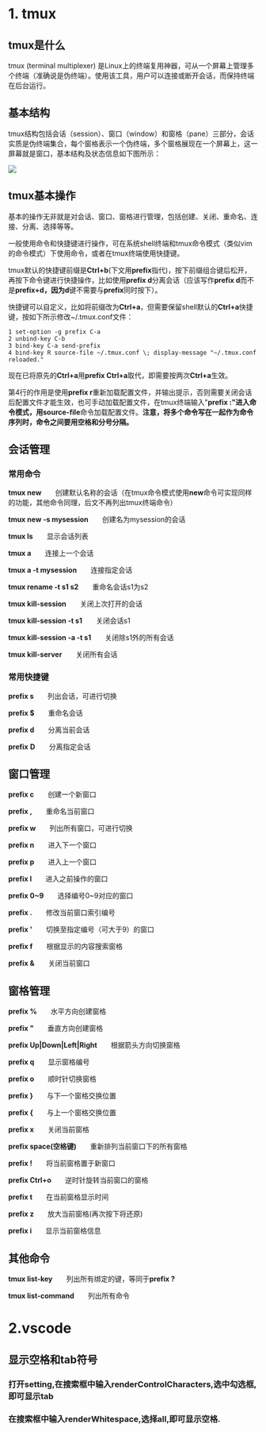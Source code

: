 # 1. tmux

## tmux是什么

tmux (terminal multiplexer) 是Linux上的终端复用神器，可从一个屏幕上管理多个终端（准确说是伪终端）。使用该工具，用户可以连接或断开会话，而保持终端在后台运行。

## 基本结构

tmux结构包括会话（session）、窗口（window）和窗格（pane）三部分，会话实质是伪终端集合，每个窗格表示一个伪终端，多个窗格展现在一个屏幕上，这一屏幕就是窗口，基本结构及状态信息如下图所示：

![](G:\errors&resolutions_log\tmux.png)

## tmux基本操作

基本的操作无非就是对会话、窗口、窗格进行管理，包括创建、关闭、重命名、连接、分离、选择等等。

一般使用命令和快捷键进行操作，可在系统shell终端和tmux命令模式（类似vim的命令模式）下使用命令，或者在tmux终端使用快捷键。

tmux默认的快捷键前缀是**Ctrl+b**(下文用**prefix**指代)，按下前缀组合键后松开，再按下命令键进行快捷操作，比如使用**prefix d**分离会话（应该写作**prefix d**而不是**prefix+d，**因为**d**键不需要与**prefix**同时按下）。

快捷键可以自定义，比如将前缀改为**Ctrl+a**，但需要保留shell默认的**Ctrl+a**快捷键，按如下所示修改~/.tmux.conf文件：

```
1 set-option -g prefix C-a
2 unbind-key C-b
3 bind-key C-a send-prefix
4 bind-key R source-file ~/.tmux.conf \; display-message "~/.tmux.conf reloaded."
```

现在已将原先的**Ctrl+a**用**prefix Ctrl+a**取代，即需要按两次**Ctrl+a**生效。

第4行的作用是使用**prefix r**重新加载配置文件，并输出提示，否则需要关闭会话后配置文件才能生效，也可手动加载配置文件，在tmux终端输入"**prefix :"**进入命令模式，用**source-file**命令加载配置文件。**注意，将多个命令写在一起作为命令序列时，命令之间要用空格和分号分隔。** 

## 会话管理

### 常用命令

**tmux new**　　创建默认名称的会话（在tmux命令模式使用**new**命令可实现同样的功能，其他命令同理，后文不再列出tmux终端命令）

**tmux new -s mysession**　　创建名为mysession的会话

**tmux ls**　　显示会话列表

**tmux a**　　连接上一个会话

**tmux a -t mysession**　　连接指定会话

**tmux rename -t s1 s2**　　重命名会话s1为s2

**tmux kill-session**　　关闭上次打开的会话

**tmux kill-session -t s1**　　关闭会话s1

**tmux kill-session -a -t s1**　　关闭除s1外的所有会话

**tmux kill-server**　　关闭所有会话

### 常用快捷键

**prefix s**　　列出会话，可进行切换

**prefix $**　　重命名会话

**prefix d**　　分离当前会话

**prefix** **D**　　分离指定会话

## 窗口管理

**prefix c**　　创建一个新窗口

**prefix ,**　　重命名当前窗口

**prefix w**　　列出所有窗口，可进行切换

**prefix n**　　进入下一个窗口

**prefix p**　　进入上一个窗口

**prefix l**　　进入之前操作的窗口

**prefix 0~9**　　选择编号0~9对应的窗口

**prefix .**　　修改当前窗口索引编号

**prefix '**　　切换至指定编号（可大于9）的窗口

**prefix f**　　根据显示的内容搜索窗格

**prefix &**　　关闭当前窗口

## 窗格管理

**prefix %**　　水平方向创建窗格

**prefix "**　　垂直方向创建窗格

**prefix Up|Down|Left|Right**　　根据箭头方向切换窗格

**prefix q**　　显示窗格编号

**prefix o**　　顺时针切换窗格

**prefix }**　　与下一个窗格交换位置

**prefix {**　　与上一个窗格交换位置

**prefix x**　　关闭当前窗格

**prefix space(空格键)**　　重新排列当前窗口下的所有窗格

**prefix !**　　将当前窗格置于新窗口

**prefix Ctrl+o**　　逆时针旋转当前窗口的窗格

**prefix t**　　在当前窗格显示时间

**prefix z**　　放大当前窗格(再次按下将还原)

**prefix i**　　显示当前窗格信息

## 其他命令

**tmux list-key**　　列出所有绑定的键，等同于**prefix ?**

**tmux list-command**　　列出所有命令

# 2.vscode

## 显示空格和tab符号

### 打开setting,在搜索框中输入renderControlCharacters,选中勾选框,即可显示tab

### 在搜索框中输入renderWhitespace,选择all,即可显示空格.


